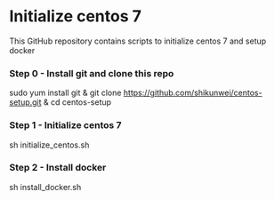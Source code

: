 # Initialize centos 7

This GitHub repository contains scripts to initialize centos 7 and setup docker


### Step 0 - Install git and clone this repo
sudo yum install git & git clone https://github.com/shikunwei/centos-setup.git & cd centos-setup


### Step 1 - Initialize centos 7
sh initialize_centos.sh


### Step 2 - Install docker
sh install_docker.sh